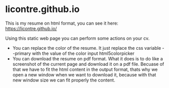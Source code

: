 # licontre.github.io

This is my resume on html format, you can see it here: https://licontre.github.io/

Using this static web page you can perform some actions on your cv.

- You can replace the color of the resume. It just replace the css variable --primary with the value of the color input html5colorpicker
- You can download the resume on pdf format. What it does is to do like a screenshot of the current page and download it on a pdf file.
  Becuase of that we have to fit the html content in the output format, thats why we open a new window when we want to download it, because with that new window size we can fit properly the content.